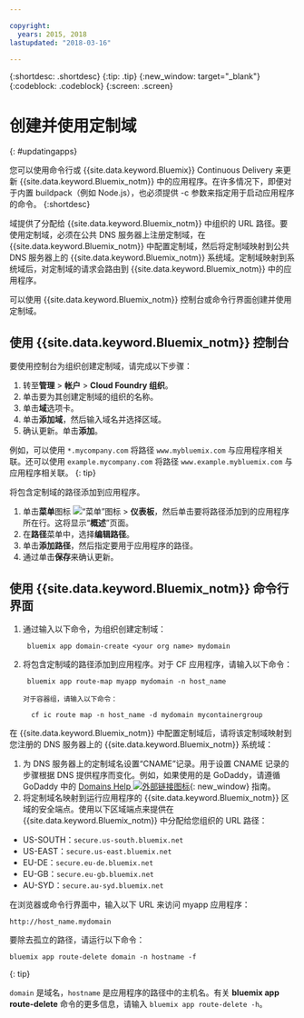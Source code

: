 ```yaml
---

copyright:
  years: 2015, 2018
lastupdated: "2018-03-16"

---
```


{:shortdesc: .shortdesc}
{:tip: .tip}
{:new_window: target="_blank"}
{:codeblock: .codeblock}
{:screen: .screen}

# 创建并使用定制域
{: #updatingapps}

您可以使用命令行或 {{site.data.keyword.Bluemix}} Continuous Delivery 来更新 {{site.data.keyword.Bluemix_notm}} 中的应用程序。在许多情况下，即便对于内置 buildpack（例如 Node.js），也必须提供 -c 参数来指定用于启动应用程序的命令。
{:shortdesc}

域提供了分配给 {{site.data.keyword.Bluemix_notm}} 中组织的 URL 路径。要使用定制域，必须在公共 DNS 服务器上注册定制域，在 {{site.data.keyword.Bluemix_notm}} 中配置定制域，然后将定制域映射到公共 DNS 服务器上的 {{site.data.keyword.Bluemix_notm}} 系统域。定制域映射到系统域后，对定制域的请求会路由到 {{site.data.keyword.Bluemix_notm}} 中的应用程序。

可以使用 {{site.data.keyword.Bluemix_notm}} 控制台或命令行界面创建并使用定制域。

## 使用 {{site.data.keyword.Bluemix_notm}} 控制台

要使用控制台为组织创建定制域，请完成以下步骤：

1. 转至**管理** &gt; **帐户** &gt; **Cloud Foundry 组织**。
2. 单击要为其创建定制域的组织的名称。
3. 单击**域**选项卡。
4. 单击**添加域**，然后输入域名并选择区域。
5. 确认更新。单击**添加**。 

例如，可以使用 `*.mycompany.com` 将路径 `www.mybluemix.com` 与应用程序相关联。还可以使用 `example.mycompany.com` 将路径 `www.example.mybluemix.com` 与应用程序相关联。
{: tip}

将包含定制域的路径添加到应用程序。

1. 单击**菜单**图标 ![“菜单”图标](../icons/icon_hamburger.svg) &gt; **仪表板**，然后单击要将路径添加到的应用程序所在行。这将显示“**概述**”页面。
2. 在**路径**菜单中，选择**编辑路径**。
3. 单击**添加路径**，然后指定要用于应用程序的路径。
4. 通过单击**保存**来确认更新。

## 使用 {{site.data.keyword.Bluemix_notm}} 命令行界面

1. 通过输入以下命令，为组织创建定制域：

   ```
    bluemix app domain-create <your org name> mydomain
    ```

2. 将包含定制域的路径添加到应用程序。对于 CF 应用程序，请输入以下命令：

   ```
    bluemix app route-map myapp mydomain -n host_name
    ```

       对于容器组，请输入以下命令：


   ```
     cf ic route map -n host_name -d mydomain mycontainergroup
     ```

在 {{site.data.keyword.Bluemix_notm}} 中配置定制域后，请将该定制域映射到您注册的 DNS 服务器上的 {{site.data.keyword.Bluemix_notm}} 系统域：

1. 为 DNS 服务器上的定制域名设置“CNAME”记录。用于设置 CNAME 记录的步骤根据 DNS 提供程序而变化。例如，如果使用的是 GoDaddy，请遵循 GoDaddy 中的 [Domains Help ![外部链接图标](../icons/launch-glyph.svg "外部链接图标")](https://www.godaddy.com/help/add-a-cname-record-19236){: new_window} 指南。
2. 将定制域名映射到运行应用程序的 {{site.data.keyword.Bluemix_notm}} 区域的安全端点。使用以下区域端点来提供在 {{site.data.keyword.Bluemix_notm}} 中分配给您组织的 URL 路径：

  * US-SOUTH：`secure.us-south.bluemix.net`
  * US-EAST：`secure.us-east.bluemix.net`
  * EU-DE：`secure.eu-de.bluemix.net`
  * EU-GB：`secure.eu-gb.bluemix.net`
  * AU-SYD：`secure.au-syd.bluemix.net`

在浏览器或命令行界面中，输入以下 URL 来访问 myapp 应用程序：

```
http://host_name.mydomain
```

要除去孤立的路径，请运行以下命令：

```
bluemix app route-delete domain -n hostname -f
```
{: tip}

`domain` 是域名，`hostname` 是应用程序的路径中的主机名。有关 **bluemix app route-delete** 命令的更多信息，请输入 `bluemix app route-delete -h`。

